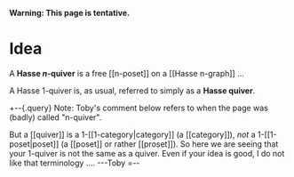 **Warning: This page is tentative.**

# Idea #

A **Hasse $n$-quiver** is a free [[n-poset]] on a [[Hasse n-graph]] ...

A Hasse 1-quiver is, as usual, referred to simply as a **Hasse quiver**.

+--{.query}
Note: Toby's comment below refers to when the page was (badly) called "n-quiver". 

But a [[quiver]] is a $1$-[[1-category|category]] (a [[category]]), *not* a $1$-[[1-poset|poset]] (a [[poset]] or rather [[proset]]).  So here we are seeing that your $1$-quiver is not the same as a quiver.  Even if your idea is good, I do not like that terminology ....   ---Toby
=--